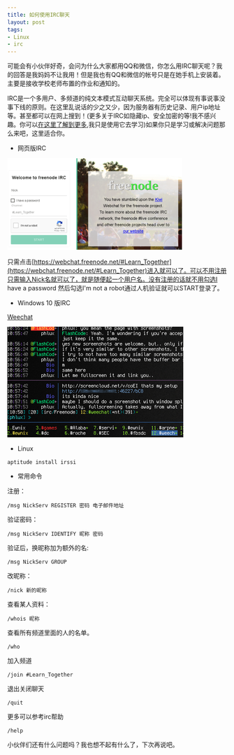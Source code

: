 ```yaml
---
title: 如何使用IRC聊天
layout: post
tags:
- Linux
- irc
---
```


可能会有小伙伴好奇，会问为什么大家都用QQ和微信，你怎么用IRC聊天呢？我的回答是我妈妈不让我用！但是我也有QQ和微信的帐号只是在她手机上安装着。主要是接收学校老师布置的作业和通知的。

IRC是一个多用户、多频道的纯文本模式互动聊天系统。完全可以体现有事说事没事下线的原则。在这里乱说话的少之又少，因为服务器有历史记录、用户ip地址等。甚至都可以在网上搜到！(更多关于IRC如隐藏ip、安全加密的等!我不感兴趣。你可以[在这里了解到更多](https://en.wikipedia.org/wiki/Internet_Relay_Chat),我只是使用它去学习)如果你只是学习或解决问题那么来吧，这里适合你。

- 网页版IRC

[![](/images/web_irc.png)](https://webchat.freenode.net/#Learn_Together)

只需点击[https://webchat.freenode.net/#Learn_Together](https://webchat.freenode.net/#Learn_Together)进入就可以了。可以不用注册只需输入Nick名就可以了，就是随便起一个用户名。没有注册的话就不用勾选I have a password 然后勾选I'm not a robot通过人机验证就可以START登录了。

- Windows 10 版IRC

[Weechat](https://weechat.org/)

[![](/images/pc_irc.png)](https://weechat.org/)

- Linux

```
aptitude install irssi
```

- 常用命令

注册：

```
/msg NickServ REGISTER 密码 电子邮件地址
```

验证密码：

```
/msg NickServ IDENTIFY 昵称 密码
```

验证后，换昵称加为额外的名:

```
/msg NickServ GROUP
```

改昵称：

```
/nick 新的昵称
```

查看某人资料：

```
/whois 昵称
```

查看所有频道里面的人的名单。

```
/who
```

加入频道

```
/join #Learn_Together
```


退出关闭聊天

```
/quit
```

更多可以参考irc帮助

```
/help
```

小伙伴们还有什么问题吗？我也想不起有什么了，下次再说吧。


